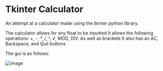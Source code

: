 # Tkinter Calculator
An attempt at a calculator made using the tkinter python library.

The calculator allows for any float to be inputted
It allows the following operations:
  +, -, *, /, ^, √, MOD, DIV. As well as brackets
It also has an AC, Backspace, and Quit buttons

The gui is as follows:

![image](https://github.com/HarryKinchin/tkinter_calculator/assets/170269003/337e6890-dd14-4f46-bcef-f6f3cfe7c874)
